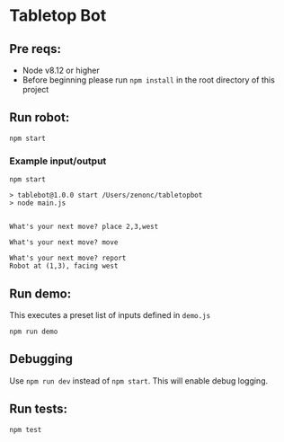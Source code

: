 # Tabletop Bot

## Pre reqs:
- Node v8.12 or higher
- Before beginning please run `npm install` in the root directory of this project
## Run robot:
```
npm start
```
### Example input/output
```
npm start

> tablebot@1.0.0 start /Users/zenonc/tabletopbot
> node main.js


What's your next move? place 2,3,west

What's your next move? move

What's your next move? report
Robot at (1,3), facing west
```

## Run demo:
This executes a preset list of inputs defined in `demo.js`

```
npm run demo
```
## Debugging
Use `npm run dev` instead of `npm start`. This will enable debug logging.

## Run tests:

```
npm test
```